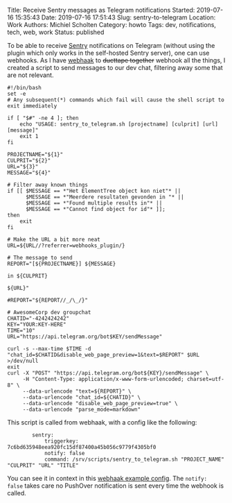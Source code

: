 Title: Receive Sentry messages as Telegram notifications
Started: 2019-07-16 15:35:43
Date: 2019-07-16 17:51:43
Slug: sentry-to-telegram
Location: Work
Authors: Michiel Scholten
Category: howto
Tags: dev, notifications, tech, web, work
Status: published

To be able to receive [Sentry](https://sentry.io/) notifications on Telegram (without using the plugin which only works in the self-hosted Sentry server), one can use webhooks. As I have [webhaak]({filename}webhaak-all-the-things.md) to <strike>ducttape together</strike> webhook all the things, I created a script to send messages to our dev chat, filtering away some that are not relevant.

```
#!/bin/bash
set -e
# Any subsequent(*) commands which fail will cause the shell script to exit immediately

if [ "$#" -ne 4 ]; then
    echo "USAGE: sentry_to_telegram.sh [projectname] [culprit] [url] [message]"
    exit 1
fi

PROJECTNAME="${1}"
CULPRIT="${2}"
URL="${3}"
MESSAGE="${4}"

# Filter away known things
if [[ $MESSAGE == *"Het ElementTree object kon niet"* ||
      $MESSAGE == *"Meerdere resultaten gevonden in "* ||
      $MESSAGE == *"Found multiple results in"* ||
      $MESSAGE == *"Cannot find object for id"* ]];
then
    exit
fi

# Make the URL a bit more neat
URL=${URL//?referrer=webhooks_plugin/}

# The message to send
REPORT="[${PROJECTNAME}] ${MESSAGE}

in ${CULPRIT}

${URL}"

#REPORT="${REPORT//_/\_/}"

# AwesomeCorp dev groupchat
CHATID="-4242424242"
KEY="YOUR:KEY-HERE"
TIME="10"
URL="https://api.telegram.org/bot$KEY/sendMessage"

curl -s --max-time $TIME -d "chat_id=$CHATID&disable_web_page_preview=1&text=$REPORT" $URL >/dev/null
exit
curl -X "POST" "https://api.telegram.org/bot${KEY}/sendMessage" \
     -H "Content-Type: application/x-www-form-urlencoded; charset=utf-8" \
     --data-urlencode "text=${REPORT}" \
     --data-urlencode "chat_id=${CHATID}" \
     --data-urlencode "disable_web_page_preview=true" \
     --data-urlencode "parse_mode=markdown"
```

This script is called from webhaak, with a config like the following:

```
        sentry:
            triggerkey: 7c6bd635948eea920fc15df87400a45b056c9779f4305bf0
            notify: false
            command: /srv/scripts/sentry_to_telegram.sh "PROJECT_NAME" "CULPRIT" "URL" "TITLE"
```

You can see it in context in this [webhaak example config](https://github.com/aquatix/webhaak/blob/master/example_config/examples.yaml). The `notify: false` takes care no PushOver notification is sent every time the webhook is called.
